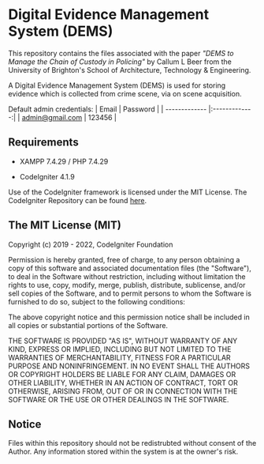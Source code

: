 # Digital Evidence Management System (DEMS)
This repository contains the files associated with the paper *"DEMS to Manage the Chain of Custody in Policing"* by Callum L Beer from the University of Brighton's School of Architecture, Technology & Engineering.

A Digital Evidence Management System (DEMS) is used for storing evidence which is collected from crime scene, via on scene acquisition.

Default admin credentials:
| Email           | Password      |
| -------------   |:-------------:| 
| admin@gmail.com | 123456        |

## Requirements
- XAMPP 7.4.29 / PHP 7.4.29

- CodeIgniter 4.1.9

Use of the CodeIgniter framework is licensed under the MIT License. The CodeIgniter Repository can be found [here](https://github.com/bcit-ci/CodeIgniter).

## The MIT License (MIT)

Copyright (c) 2019 - 2022, CodeIgniter Foundation

Permission is hereby granted, free of charge, to any person obtaining a copy of this software and associated documentation files (the "Software"), to deal in the Software without restriction, including without limitation the rights to use, copy, modify, merge, publish, distribute, sublicense, and/or sell copies of the Software, and to permit persons to whom the Software is furnished to do so, subject to the following conditions:

The above copyright notice and this permission notice shall be included in all copies or substantial portions of the Software.

THE SOFTWARE IS PROVIDED "AS IS", WITHOUT WARRANTY OF ANY KIND, EXPRESS OR IMPLIED, INCLUDING BUT NOT LIMITED TO THE WARRANTIES OF MERCHANTABILITY, FITNESS FOR A PARTICULAR PURPOSE AND NONINFRINGEMENT. IN NO EVENT SHALL THE AUTHORS OR COPYRIGHT HOLDERS BE LIABLE FOR ANY CLAIM, DAMAGES OR OTHER LIABILITY, WHETHER IN AN ACTION OF CONTRACT, TORT OR OTHERWISE, ARISING FROM, OUT OF OR IN CONNECTION WITH THE SOFTWARE OR THE USE OR OTHER DEALINGS IN THE SOFTWARE.

## Notice
Files within this repository should not be redistrubted without consent of the Author. Any information stored within the system is at the owner's risk.
